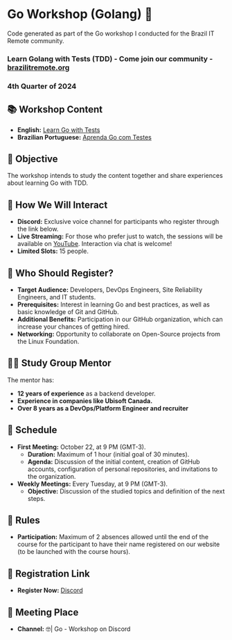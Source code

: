# Go Workshop (Golang) 🚀
Code generated as part of the Go workshop I conducted for the Brazil IT Remote community.

### Learn Golang with Tests (TDD) - Come join our community - [brazilitremote.org](https://www.brazilitremote.org/)
### 4th Quarter of 2024

## 📚 Workshop Content

- **English:** [Learn Go with Tests](https://quii.gitbook.io/learn-go-with-tests/)
- **Brazilian Portuguese:** [Aprenda Go com Testes](https://larien.gitbook.io/aprenda-go-com-testes)

## 🎯 Objective

The workshop intends to study the content together and share experiences about learning Go with TDD.

## 🤝 How We Will Interact

- **Discord:** Exclusive voice channel for participants who register through the link below.
- **Live Streaming:** For those who prefer just to watch, the sessions will be available on [YouTube](https://youtu.be/EN6Ovhj6a00?si=Nmn-57Y1a7KKbg74). Interaction via chat is welcome!
- **Limited Slots:** 15 people.

## 👥 Who Should Register?

- **Target Audience:** Developers, DevOps Engineers, Site Reliability Engineers, and IT students.
- **Prerequisites:** Interest in learning Go and best practices, as well as basic knowledge of Git and GitHub.
- **Additional Benefits:** Participation in our GitHub organization, which can increase your chances of getting hired.
- **Networking:** Opportunity to collaborate on Open-Source projects from the Linux Foundation.

## 🧑‍🏫 Study Group Mentor

The mentor has:
- **12 years of experience** as a backend developer.
- **Experience in companies like Ubisoft Canada.**
- **Over 8 years as a DevOps/Platform Engineer and recruiter**

## 📅 Schedule

- **First Meeting:** October 22, at 9 PM (GMT-3).
  - **Duration:** Maximum of 1 hour (initial goal of 30 minutes).
  - **Agenda:** Discussion of the initial content, creation of GitHub accounts, configuration of personal repositories, and invitations to the organization.
- **Weekly Meetings:** Every Tuesday, at 9 PM (GMT-3).
  - **Objective:** Discussion of the studied topics and definition of the next steps.

## 📜 Rules

- **Participation:** Maximum of 2 absences allowed until the end of the course for the participant to have their name registered on our website (to be launched with the course hours).

## 🔗 Registration Link

- **Register Now:** [Discord](https://discord.gg/nrgt2EQw3r?event=1295555565874843649)

## 📍 Meeting Place

- **Channel:** ⁠🤓| Go - Workshop on Discord

